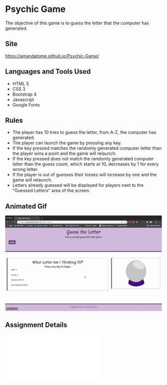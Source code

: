 # Psychic Game
The objective of this game is to guess the letter that the computer has generated. 

## Site
https://amandatome.github.io/Psychic-Game/

## Languages and Tools Used
* HTML 5
* CSS 3
* Bootstrap 4
* Javascript
* Google Fonts

## Rules
* The player has 10 tries to guess the letter, from A-Z,  the computer has generated.
* The player can launch the game by pressing any key.
* If the key pressed matches the randomly generated computer letter than the player wins a point and the game will relaunch.
* If the key pressed does not match the randomly generated computer letter than the guess count, which starts at 10, decreases by 1 for every wrong letter.
* If the player is out of guesses their losses will increase by one and the game will relaunch.
* Letters already guessed will be displayed for players next to the "Guessed Letters" area of the screen.

## Animated Gif
![Psychic Game Demo](psychic_game.gif)

## Assignment Details
![Homework Details](homework-instructions.md)

